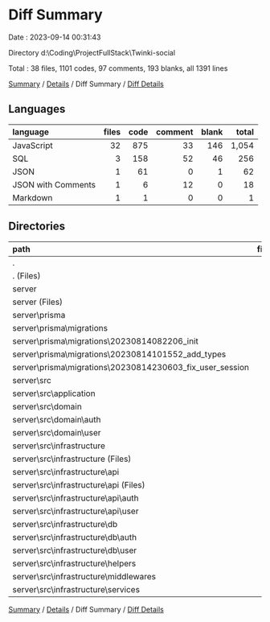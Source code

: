 # Diff Summary

Date : 2023-09-14 00:31:43

Directory d:\\Coding\\ProjectFullStack\\Twinki-social

Total : 38 files,  1101 codes, 97 comments, 193 blanks, all 1391 lines

[Summary](results.md) / [Details](details.md) / Diff Summary / [Diff Details](diff-details.md)

## Languages
| language | files | code | comment | blank | total |
| :--- | ---: | ---: | ---: | ---: | ---: |
| JavaScript | 32 | 875 | 33 | 146 | 1,054 |
| SQL | 3 | 158 | 52 | 46 | 256 |
| JSON | 1 | 61 | 0 | 1 | 62 |
| JSON with Comments | 1 | 6 | 12 | 0 | 18 |
| Markdown | 1 | 1 | 0 | 0 | 1 |

## Directories
| path | files | code | comment | blank | total |
| :--- | ---: | ---: | ---: | ---: | ---: |
| . | 38 | 1,101 | 97 | 193 | 1,391 |
| . (Files) | 1 | 1 | 0 | 0 | 1 |
| server | 37 | 1,100 | 97 | 193 | 1,390 |
| server (Files) | 4 | 101 | 12 | 4 | 117 |
| server\\prisma | 3 | 158 | 52 | 46 | 256 |
| server\\prisma\\migrations | 3 | 158 | 52 | 46 | 256 |
| server\\prisma\\migrations\\20230814082206_init | 1 | 136 | 23 | 36 | 195 |
| server\\prisma\\migrations\\20230814101552_add_types | 1 | 20 | 27 | 8 | 55 |
| server\\prisma\\migrations\\20230814230603_fix_user_session | 1 | 2 | 2 | 2 | 6 |
| server\\src | 30 | 841 | 33 | 143 | 1,017 |
| server\\src\\application | 2 | 76 | 1 | 14 | 91 |
| server\\src\\domain | 4 | 106 | 24 | 30 | 160 |
| server\\src\\domain\\auth | 2 | 43 | 14 | 17 | 74 |
| server\\src\\domain\\user | 2 | 63 | 10 | 13 | 86 |
| server\\src\\infrastructure | 24 | 659 | 8 | 99 | 766 |
| server\\src\\infrastructure (Files) | 1 | 19 | 0 | 7 | 26 |
| server\\src\\infrastructure\\api | 8 | 219 | 3 | 35 | 257 |
| server\\src\\infrastructure\\api (Files) | 2 | 40 | 0 | 12 | 52 |
| server\\src\\infrastructure\\api\\auth | 3 | 132 | 1 | 17 | 150 |
| server\\src\\infrastructure\\api\\user | 3 | 47 | 2 | 6 | 55 |
| server\\src\\infrastructure\\db | 4 | 250 | 0 | 23 | 273 |
| server\\src\\infrastructure\\db\\auth | 2 | 154 | 0 | 13 | 167 |
| server\\src\\infrastructure\\db\\user | 2 | 96 | 0 | 10 | 106 |
| server\\src\\infrastructure\\helpers | 4 | 44 | 5 | 10 | 59 |
| server\\src\\infrastructure\\middlewares | 5 | 56 | 0 | 14 | 70 |
| server\\src\\infrastructure\\services | 2 | 71 | 0 | 10 | 81 |

[Summary](results.md) / [Details](details.md) / Diff Summary / [Diff Details](diff-details.md)